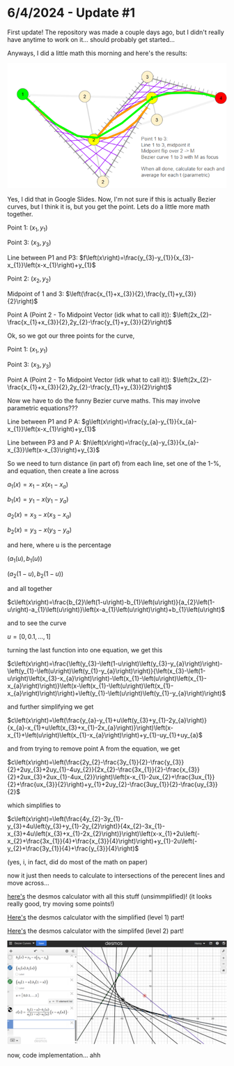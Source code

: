 # 6/4/2024 - Update #1

First update! The repository was made a couple days ago, but I didn't really have anytime to work on it... should probably get started...

Anyways, I did a little math this morning and here's the results:

![funny math](</updatelogs/images/06042024 - 1.png>)

Yes, I did that in Google Slides. Now, I'm not sure if this is actually Bezier curves, but I think it is, but you get the point. Lets do a little more math together.

Point 1: $(x_{1},y_{1})$

Point 3: $(x_{3},y_{3})$

Line between P1 and P3: $f\left(x\right)=\frac{y_{3}-y_{1}}{x_{3}-x_{1}}\left(x-x_{1}\right)+y_{1}$

Point 2: $(x_{2},y_{2})$

Midpoint of 1 and 3: $\left(\frac{x_{1}+x_{3}}{2},\frac{y_{1}+y_{3}}{2}\right)$

Point A (Point 2 - To Midpoint Vector (idk what to call it)): $\left(2x_{2}-\frac{x_{1}+x_{3}}{2},2y_{2}-\frac{y_{1}+y_{3}}{2}\right)$

Ok, so we got our three points for the curve, 

Point 1: $(x_{1},y_{1})$

Point 3: $(x_{3},y_{3})$

Point A (Point 2 - To Midpoint Vector (idk what to call it)): $\left(2x_{2}-\frac{x_{1}+x_{3}}{2},2y_{2}-\frac{y_{1}+y_{3}}{2}\right)$

Now we have to do the funny Bezier curve maths. This may involve parametric equations???

Line between P1 and P A: $g\left(x\right)=\frac{y_{a}-y_{1}}{x_{a}-x_{1}}\left(x-x_{1}\right)+y_{1}$

Line between P3 and P A: $h\left(x\right)=\frac{y_{a}-y_{3}}{x_{a}-x_{3}}\left(x-x_{3}\right)+y_{3}$

So we need to turn distance (in part of) from each line, set one of the 1-%, and equation, then create a line across

$a_{1}\left(x\right)=x_{1}-x\left(x_{1}-x_{a}\right)$

$b_{1}\left(x\right)=y_{1}-x\left(y_{1}-y_{a}\right)$

$a_{2}\left(x\right)=x_{3}-x\left(x_{3}-x_{a}\right)$

$b_{2}\left(x\right)=y_{3}-x\left(y_{3}-y_{a}\right)$

and here, where u is the percentage

$\left(a_{1}\left(u\right),b_{1}\left(u\right)\right)$

$\left(a_{2}\left(1-u\right),b_{2}\left(1-u\right)\right)$

and all together

$c\left(x\right)=\frac{b_{2}\left(1-u\right)-b_{1}\left(u\right)}{a_{2}\left(1-u\right)-a_{1}\left(u\right)}\left(x-a_{1}\left(u\right)\right)+b_{1}\left(u\right)$

and to see the curve

$u=\left[0,0.1,...,1\right]$

turning the last function into one equation, we get this

$c\left(x\right)=\frac{\left(y_{3}-\left(1-u\right)\left(y_{3}-y_{a}\right)\right)-\left(y_{1}-\left(u\right)\left(y_{1}-y_{a}\right)\right)}{\left(x_{3}-\left(1-u\right)\left(x_{3}-x_{a}\right)\right)-\left(x_{1}-\left(u\right)\left(x_{1}-x_{a}\right)\right)}\left(x-\left(x_{1}-\left(u\right)\left(x_{1}-x_{a}\right)\right)\right)+\left(y_{1}-\left(u\right)\left(y_{1}-y_{a}\right)\right)$

and further simplifying we get

$c\left(x\right)=\left(\frac{y_{a}-y_{1}+u\left(y_{3}+y_{1}-2y_{a}\right)}{x_{a}-x_{1}+u\left(x_{3}+x_{1}-2x_{a}\right)}\right)\left(x-x_{1}+\left(u\right)\left(x_{1}-x_{a}\right)\right)+y_{1}-uy_{1}+uy_{a}$

and from trying to remove point A from the equation, we get

$c\left(x\right)=\left(\frac{2y_{2}-\frac{3y_{1}}{2}-\frac{y_{3}}{2}+2uy_{3}+2uy_{1}-4uy_{2}}{2x_{2}-\frac{3x_{1}}{2}-\frac{x_{3}}{2}+2ux_{3}+2ux_{1}-4ux_{2}}\right)\left(x-x_{1}-2ux_{2}+\frac{3ux_{1}}{2}+\frac{ux_{3}}{2}\right)+y_{1}+2uy_{2}-\frac{3uy_{1}}{2}-\frac{uy_{3}}{2}$

which simplifies to

$c\left(x\right)=\left(\frac{4y_{2}-3y_{1}-y_{3}+4u\left(y_{3}+y_{1}-2y_{2}\right)}{4x_{2}-3x_{1}-x_{3}+4u\left(x_{3}+x_{1}-2x_{2}\right)}\right)\left(x-x_{1}+2u\left(-x_{2}+\frac{3x_{1}}{4}+\frac{x_{3}}{4}\right)\right)+y_{1}-2u\left(-y_{2}+\frac{3y_{1}}{4}+\frac{y_{3}}{4}\right)$

(yes, i, in fact, did do most of the math on paper)

now it just then needs to calculate to intersections of the perecent lines and move across... 

[here's](https://www.desmos.com/calculator/4l7lelmwsg) the desmos calculator with all this stuff (unsimmplified)! (it looks really good, try moving some points!) 

[Here's](https://www.desmos.com/calculator/40wizazomb) the desmos calculator with the simplified (level 1) part!

[Here's](https://www.desmos.com/calculator/myj4fhwxws) the desmos calculator with the simplifed (level 2) part!

![alt text](</updatelogs/images/06042024 - 2.png>)

now, code implementation... ahh

